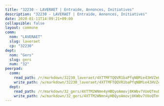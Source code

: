 ```yaml
---
title: "32230 - LAVERAET | Entraide, Annonces, Initiatives"
description: "32230 - LAVERAET | Entraide, Annonces, Initiatives"
date: 2020-01-11T14:09:21+09:00
collapsible: false
layout: commune
comm:
  nom: "LAVERAET"
  slug: laveraet
  cp: "32230"
dept:
  nom: "Gers"
  slug: gers
  num: "32"
peerpad:
  comm:
    read_path: /r/markdown/32230_laveraet/4XTTMFTQQVR1baPfqNBMie43HVZeUg3vNSv6rv4vAZgjjWUg5
    write_path: /w/markdown/32230_laveraet/4XTTMFTQQVR1baPfqNBMie43HVZeUg3vNSv6rv4vAZgjjWUg5-K3TgTiJSGQp21MHFQMt8ULR5DmQXSvckEAbMTdMXJc3nmQpvWLoecccGjpAZ6C8jyvnyEj1iryXYLDMCHApJtPExZZezcD6yLt1MaSRaQa88ZgwLEAzHmCQG3CfJSjkW69atASxV
  dept:
    read_path: /r/markdown/32_gers/4XTTM2WNmn4yHBQyoAmovj8KWbv7VUoQTmvDpdT3o124AgWEe
    write_path: /w/markdown/32_gers/4XTTM2WNmn4yHBQyoAmovj8KWbv7VUoQTmvDpdT3o124AgWEe-K3TgUpYJfQLfW5uoLbdwErZNx29AEkCAso1EvCZzqaD3z7aQWWvGchjPJifpsj2b2MrnxAXUWCQXyv6K9rEMDPiEmuqTRE8ziuYLh1MUbtQUwwoYxV2abqSdJr66fFRHJZtY62y8
---
```



